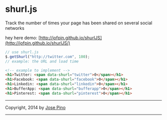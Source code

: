 shurl.js
==========

Track the number of times your page has been shared on several social networks

hey here demo: [http://jofpin.github.io/shurlJS](http://jofpin.github.io/shurlJS/)

```js
// use shurl.js
$.getShurl("http://twitter.com", 100);
// example: the URL and load time
```

```html
<!-- example to implement -->
<h1>Twitter: <span data-shurl="twitter">0</span></h1>
<h1>Facebook: <span data-shurl="facebook">0</span></h1>
<h1>Linkedin: <span data-shurl="linkedin">0</span></h1>
<h1>BufferApp: <span data-shurl="bufferapp">0</span></h1>
<h1>Pinterest: <span data-shurl="pinterest">0</span></h1> 
```
-------------

Copyright, 2014 by [Jose Pino](http://twitter.com/jofpin)

-------------
